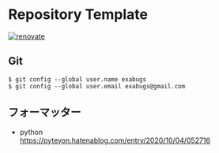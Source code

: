 # Repository Template

[![renovate](https://github.com/exabugs/dynayuki/actions/workflows/renovate.yml/badge.svg)](https://github.com/exabugs/dynayuki/actions/workflows/renovate.yml)

## Git

```
$ git config --global user.name exabugs
$ git config --global user.email exabugs@gmail.com
```

## フォーマッター
  - python  
    https://pyteyon.hatenablog.com/entry/2020/10/04/052716
